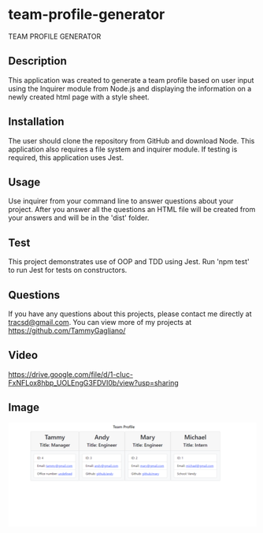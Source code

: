 # team-profile-generator
TEAM PROFILE GENERATOR 

## Description
This application was created to generate a team profile based on user input using the Inquirer module from Node.js and displaying the information on a newly created html page with a style sheet. 

## Installation
The user should clone the repository from GitHub and download Node. This application also requires a file system and inquirer module. If testing is required, this application uses Jest.
## Usage 
Use inquirer from your command line to answer questions about your project. After you answer all the questions an HTML file will be created from your answers and will be in the 'dist' folder.
## Test
This project demonstrates use of OOP and TDD using Jest. Run 'npm test' to run Jest for tests on constructors.
## Questions
If you have any questions about this projects, please contact me directly at tracsd@gmail.com. You can view more of my projects at https://github.com/TammyGagliano/

## Video

https://drive.google.com/file/d/1-cIuc-FxNFLox8hbp_UOLEngG3FDVI0b/view?usp=sharing


## Image
![Team Profile Generator](./teamprofilescreenshot.png)
